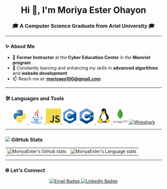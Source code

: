 <h1 align="center">Hi 👋, I'm Moriya Ester Ohayon</h1>
<h3 align="center">🎓 A Computer Science Graduate from Ariel University 🎓</h3>

---

### ✨ About Me

- 🔭 **Former Instructor** at the **Cyber Education Center** in the **Mamriot program**  
- 🌱 Constantly learning and enhancing my skills in **advanced algorithms** and **website development**  
- 📫 Reach me at: **[moriyaeo100@gmail.com](mailto:moriyaeo100@gmail.com)**  

---

### 🛠️ Languages and Tools

<p align="center">
    <a href="https://www.python.org" target="_blank" rel="noreferrer">
        <img src="https://raw.githubusercontent.com/devicons/devicon/master/icons/python/python-original.svg" alt="Python" width="50" 
        height="50"/> 
    </a>
    <a href="https://www.java.com" target="_blank" rel="noreferrer"> 
        <img src="https://raw.githubusercontent.com/devicons/devicon/master/icons/java/java-original.svg" alt="Java" width="50" height="50"/> 
    </a>
    <a href="https://developer.mozilla.org/en-US/docs/Web/JavaScript" target="_blank" rel="noreferrer">
        <img src="https://raw.githubusercontent.com/devicons/devicon/master/icons/javascript/javascript-original.svg" alt="JavaScript"     
        width="50" height="50"/>
    </a>
    <a href="https://www.cprogramming.com/" target="_blank" rel="noreferrer">
        <img src="https://raw.githubusercontent.com/devicons/devicon/master/icons/c/c-original.svg" alt="C" width="50" height="50"/>
    </a>
    <a href="#" target="_blank" rel="noreferrer">
        <img src="https://raw.githubusercontent.com/devicons/devicon/master/icons/cplusplus/cplusplus-original.svg" alt="C++" width="50" 
        height="50"/>
    </a>
    <a href="https://www.linux.org/" target="_blank" rel="noreferrer">
        <img src="https://raw.githubusercontent.com/devicons/devicon/master/icons/linux/linux-original.svg" alt="Linux" width="50" 
        height="50"/>
    </a>
    <a href="https://www.mongodb.com/" target="_blank" rel="noreferrer">
        <img src="https://raw.githubusercontent.com/devicons/devicon/master/icons/mongodb/mongodb-original-wordmark.svg" alt="MongoDB" 
         width="50" height="50"/> 
    </a>
    <a href="https://www.wireshark.org/" target="_blank" rel="noreferrer">
        <img src="https://upload.wikimedia.org/wikipedia/commons/d/df/Wireshark_icon.svg" alt="Wireshark" width="50" height="50"/> 
    </a>
</p>

---

### <img src="https://media.giphy.com/media/iY8CRBdQXODJSCERIr/giphy.gif" width="25"> GitHub Stats

<div align="center">
  <table>
    <tr>
      <!-- Github status -->
      <td>
        <img height="259" src="https://github-readme-stats.vercel.app/api?username=MoriyaEster&show_icons=true&line_height=28&hide_border=true&card_width=347&include_all_commits=true&role=owner,collaborator&show=reviews,discussions_answered&rank_icon=percentile&exclude_repo=github-readme-stats&&theme=buefy" style="width: 100%; height: 100%;" alt="MoriyaEster's Github stats" />
      </td>
      <!-- Github use of programming language -->
      <td>
          <img height="259" src="https://github-readme-stats.vercel.app/api/top-langs/?username=MoriyaEster&layout=compact&langs_count=12&hide_border=true&role=owner,collaborator&theme=buefy" alt="MoriyaEster's Language stats" />
      </td>
    </tr>
  </table>
</div>

---

### 🌐 Let's Connect

<p align="center">
    <a href="mailto:moriyaeo100@gmail.com">
        <img src="https://img.shields.io/badge/-Email-D14836?style=for-the-badge&logo=gmail&logoColor=white" alt="Email Badge">
    </a>
    <a href="https://www.linkedin.com/in/moriyaester" target="_blank">
        <img src="https://img.shields.io/badge/-LinkedIn-0A66C2?style=for-the-badge&logo=linkedin&logoColor=white" alt="LinkedIn Badge">
    </a>
</p>

